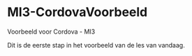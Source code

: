 # MI3-CordovaVoorbeeld
Voorbeeld voor Cordova - MI3

Dit is de eerste stap in het voorbeeld van de les van vandaag.
